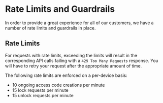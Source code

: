 # Rate Limits and Guardrails

In order to provide a great experience for all of our customers, we have a number of rate limits and guardrails in place.

## Rate Limits

For requests with rate limits, exceeding the limits will result in the corresponding API calls failing with a `429 Too Many Requests`
response. You will have to retry your request after the appropriate amount of time.

The following rate limits are enforced on a per-device basis:

- 10 ongoing access code creations per minute
- 15 lock requests per minute
- 15 unlock requests per minute
